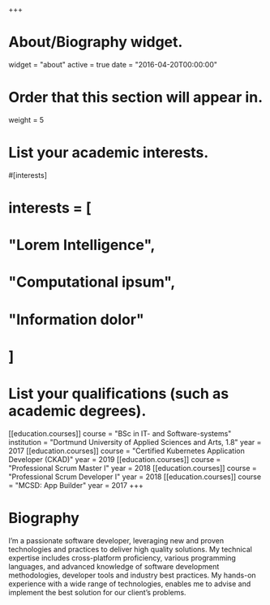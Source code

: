 +++
# About/Biography widget.
widget = "about"
active = true
date = "2016-04-20T00:00:00"

# Order that this section will appear in.
weight = 5

# List your academic interests.
#[interests]
#  interests = [
#    "Lorem Intelligence",
#    "Computational ipsum",
#    "Information dolor"
#  ]

# List your qualifications (such as academic degrees).

[[education.courses]]
  course = "BSc in IT- and Software-systems"
  institution = "Dortmund University of Applied Sciences and Arts, 1.8"
  year = 2017
[[education.courses]]
  course = "Certified Kubernetes Application Developer (CKAD)"
  year = 2019
[[education.courses]]
  course = "Professional Scrum Master I"
  year = 2018
[[education.courses]]
  course = "Professional Scrum Developer I"
  year = 2018
[[education.courses]]
  course = "MCSD: App Builder"
  year = 2017
+++

# Biography
I’m a passionate software developer, leveraging new and proven technologies and practices to deliver high quality solutions. My technical expertise includes cross-platform proficiency, various programming languages, and advanced knowledge of software development methodologies, developer tools and industry best practices. My hands-on experience with a wide range of technologies, enables me to advise and implement the best solution for our client’s problems.